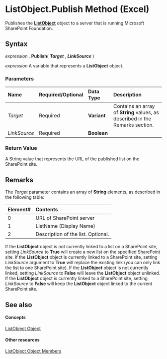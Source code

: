 
# ListObject.Publish Method (Excel)

Publishes the  **[ListObject](46de6c4f-8ce0-0c7d-da59-6e52f5eab612.md)** object to a server that is running Microsoft SharePoint Foundation.


## Syntax

 _expression_ . **Publish**( **_Target_** , **_LinkSource_** )

 _expression_ A variable that represents a **ListObject** object.


### Parameters



|**Name**|**Required/Optional**|**Data Type**|**Description**|
|:-----|:-----|:-----|:-----|
| _Target_|Required| **Variant**|Contains an array of  **String** values, as described in the Remarks section.|
| _LinkSource_|Required| **Boolean**||

### Return Value

A String value that represents the URL of the published list on the SharePoint site.


## Remarks

The  _Target_ parameter contains an array of **String** elements, as described in the following table:



|**Element#**|**Contents**|
|:-----|:-----|
|0|URL of SharePoint server|
|1|ListName (Display Name)|
|2|Description of the list. Optional.|
If the  **ListObject** object is not currently linked to a list on a SharePoint site, setting _LinkSource_ to **True** will create a new list on the specified SharePoint site. If the **ListObject** object is currently linked to a SharePoint site, setting _LinkSource_ argument to **True** will replace the existing link (you can only link the list to one SharePoint site). If the **ListObject** object is not currently linked, setting _LinkSource_ to **False** will leave the **ListObject** object unlinked. If the **ListObject** object is currently linked to a SharePoint site, setting _LinkSource_ to **False** will keep the **ListObject** object linked to the current SharePoint site.




## See also


#### Concepts


[ListObject Object](46de6c4f-8ce0-0c7d-da59-6e52f5eab612.md)
#### Other resources


[ListObject Object Members](d34f895c-cf60-f644-866b-7b757716e7a6.md)
